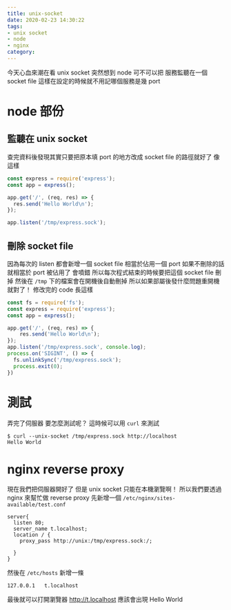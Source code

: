 ```yaml
---
title: unix-socket
date: 2020-02-23 14:30:22
tags:
- unix socket
- node
- nginx
category:
---
```


今天心血來潮在看 unix socket
突然想到 node 可不可以把 服務監聽在一個 socket file
這樣在設定的時候就不用記哪個服務是幾 port

# node 部份
## 監聽在 unix socket
查完資料後發現其實只要把原本填 port 的地方改成 socket file 的路徑就好了
像這樣
```js
const express = require('express');
const app = express();

app.get('/', (req, res) => {
  res.send('Hello World\n');
});

app.listen('/tmp/express.sock');
```

## 刪除 socket file
因為每次的 listen 都會新增一個 socket file
相當於佔用一個 port 
如果不刪除的話就相當於 port 被佔用了
會噴錯
所以每次程式結束的時候要把這個 socket file 刪掉
然後在 `/tmp` 下的檔案會在開機後自動刪掉
所以如果部屬後發什麼問題重開機就對了！
修改完的 code 長這樣
```js
const fs = require('fs');
const express = require('express');
const app = express();

app.get('/', (req, res) => {
    res.send('Hello World\n');
});
app.listen('/tmp/express.sock', console.log);
process.on('SIGINT', () => {
  fs.unlinkSync('/tmp/express.sock');
  process.exit(0);
})
```

# 測試
弄完了伺服器
要怎麼測試呢？
這時候可以用 `curl` 來測試
```
$ curl --unix-socket /tmp/express.sock http://localhost
Hello World
```

# nginx reverse proxy 
現在我們把伺服器開好了
但是 unix socket 只能在本機瀏覽啊！
所以我們要透過 nginx 來幫忙做 reverse proxy
先新增一個 `/etc/nginx/sites-available/test.conf`
```
server{
  listen 80;
  server_name t.localhost;
  location / {
    proxy_pass http://unix:/tmp/express.sock:/;
 
  }
}
```

然後在 `/etc/hosts` 新增一條
```
127.0.0.1	t.localhost
```
最後就可以打開瀏覽器 http://t.localhost
應該會出現 Hello World 
